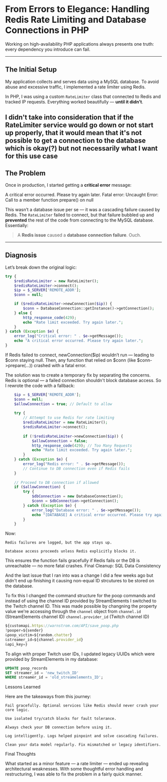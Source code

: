 # From Errors to Elegance: Handling Redis Rate Limiting and Database Connections in PHP

Working on high-availability PHP applications always presents one truth: every dependency you introduce can fail. 

---

## The Initial Setup

My application collects and serves data using a MySQL database. To avoid abuse and excessive traffic, I implemented a rate limiter using Redis.

In PHP, I was using a custom `RateLimiter` class that connected to Redis and tracked IP requests. Everything worked beautifully — **until it didn’t**.

I didn't take into consideration that if the RateLimiter service would go down or not start up properly, 
that it would mean that it's not possible to get a connection to the database which is okay(?) but not necessarily what I want for this use case
---

## The Problem

Once in production, I started getting a **critical error** message:

A critical error occurred. Please try again later.
Fatal error: Uncaught Error: Call to a member function prepare() on null


This wasn’t a database issue per se — it was a cascading failure caused by Redis. The `RateLimiter` failed to connect, 
but that failure bubbled up and **prevented** the rest of the code from connecting to the MySQL database. Essentially:

> A **Redis issue** caused a **database connection failure**. Ouch.

---

## Diagnosis

Let’s break down the original logic:

```php
try {
    $redisRateLimiter = new RateLimiter();
    $redisRateLimiter->connect();
    $ip = $_SERVER['REMOTE_ADDR'];
    $conn = null;

    if ($redisRateLimiter->newConnection($ip)) {
        $conn = DatabaseConnection::getInstance()->getConnection();
    } else {
        http_response_code(429);
        echo "Rate limit exceeded. Try again later.";
    }
} catch (Exception $e) {
    error_log("Critical error: " . $e->getMessage());
    echo "A critical error occurred. Please try again later.";
}
```
If Redis failed to connect, newConnection($ip) wouldn’t run — leading to $conn staying null. Then, any function that
relied on $conn (like $conn->prepare(...)) crashed with a fatal error.


The solution was to create a temporary fix by separating the concerns. Redis is optional — a failed connection shouldn't block database access. So I rewrote the code with a fallback:

```php
    $ip = $_SERVER['REMOTE_ADDR'];
    $conn = null;
    $allowConnection = true; // Default to allow
    
    try {
        // Attempt to use Redis for rate limiting
        $redisRateLimiter = new RateLimiter();
        $redisRateLimiter->connect();
    
        if (!$redisRateLimiter->newConnection($ip)) {
            $allowConnection = false;
            http_response_code(429); // Too Many Requests
            echo "Rate limit exceeded. Try again later.";
        }
    } catch (Exception $e) {
        error_log("Redis error: " . $e->getMessage());
        // Continue to DB connection even if Redis fails
    }
    
    // Proceed to DB connection if allowed
    if ($allowConnection) {
        try {
            $dbConnection = new DatabaseConnection();
            $conn = $dbConnection->getConnection();
        } catch (Exception $e) {
            error_log("Database error: " . $e->getMessage());
            echo "[DATABASE] A critical error occurred. Please try again later.";
        }
    }
```
Now:

    Redis failures are logged, but the app stays up.

    Database access proceeds unless Redis explicitly blocks it.

This ensures the function fails gracefully if Redis fails or the DB is unreachable — no more fatal crashes.
Final Cleanup: SQL Data Consistency

And the last issue that I ran into was a change I did a few weeks ago but didn't end up finishing it causing non-equal ID strcutures 
to be stored on the database.

To fix this I changed the command structure for the poop commands and 
instead of using the channel ID provided by StreamElements I switched to the Twitch channel ID. 
This was made possible by changning the property value we're accessing through the `channel` object from
`channel.id` (StreamElements channel ID)
`channel.provider_id` (Twitch channel ID)

```js
${customapi.https://warnstrom.com/API/save_poop.php
?pooper=${sender}
&poop_victim=${random.chatter}
&streamer_id=${channel.provider_id}
&api_key=} 
```

To align with proper Twitch user IDs, I updated legacy UUIDs which were provided by StreamElements in my database:
```sql
UPDATE poop_records
SET streamer_id = 'new_twitch_ID'
WHERE streamer_id = 'old_streamelements_ID';
```

Lessons Learned

Here are the takeaways from this journey:

    Fail gracefully. Optional services like Redis should never crash your core logic.

    Use isolated try/catch blocks for fault tolerance.

    Always check your DB connection before using it.

    Log intelligently. Logs helped pinpoint and solve cascading failures.

    Clean your data model regularly. Fix mismatched or legacy identifiers.

Final Thoughts

What started as a minor feature — a rate limiter — ended up revealing architectural weaknesses. With some thoughtful error handling and restructuring, I was able to fix the problem in a fairly quick manner.
